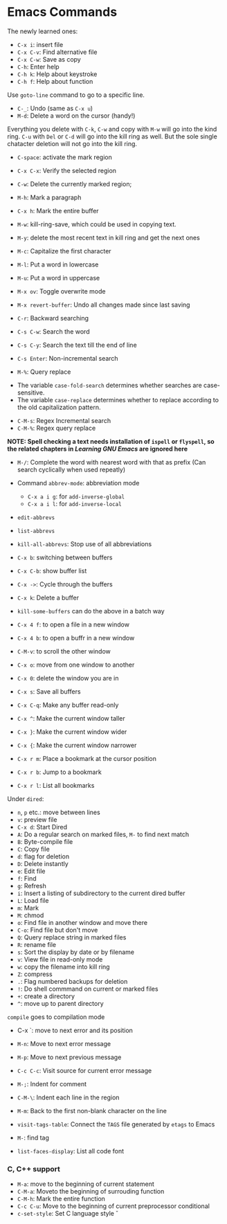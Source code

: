 # Emacs Commands

The newly learned ones:

* `C-x i`: insert file
* `C-x C-v`: Find alternative file
* `C-x C-w`: Save as copy
* `C-h`: Enter help
* `C-h k`: Help about keystroke
* `C-h f`: Help about function


Use `goto-line` command to go to a specific line.

* `C-_`: Undo (same as `C-x u`)
* `M-d`: Delete a word on the cursor (handy!)

Everything you delete with `C-k`, `C-w` and copy with `M-w` will go into the kind ring. `C-u` with `Del` or `C-d` will go into the kill ring as well. But the sole single chatacter deletion will not go into the kill ring.

* `C-space`: activate the mark region
* `C-x C-x`: Verify the selected region
* `C-w`: Delete the currently marked region;
* `M-h`: Mark a paragraph
* `C-x h`: Mark the entire buffer
* `M-w`: kill-ring-save, which could be used in copying text.
* `M-y`: delete the most recent text in kill ring and get the next ones

* `M-c`: Capitalize the first character
* `M-l`: Put a word in lowercase
* `M-u`: Put a word in uppercase
* `M-x ov`: Toggle overwrite mode
* `M-x revert-buffer`: Undo all changes made since last saving
* `C-r`: Backward searching
* `C-s C-w`: Search the word
* `C-s C-y`: Search the text till the end of line
* `C-s Enter`: Non-incremental search
* `M-%`: Query replace

+ The variable `case-fold-search` determines whether searches are case-sensitive.
+ The variable `case-replace` determines whether to replace according to the old capitalization pattern.

* `C-M-s`: Regex Incremental search
* `C-M-%`: Regex query replace


**NOTE: Spell checking a text needs installation of `ispell` or `flyspell`, so the related chapters in *Learning GNU Emacs* are ignored here**

* `M-/`: Complete the word with nearest word with that as prefix (Can search cyclically when used repeatly)

* Command `abbrev-mode`: abbreviation mode
    + `C-x a i g`: for `add-inverse-global`
    + `C-x a i l`: for `add-inverse-local`
* `edit-abbrevs`
* `list-abbrevs`
* `kill-all-abbrevs`: Stop use of all abbreviations

* `C-x b`: switching between buffers
* `C-x C-b`: show buffer list
* `C-x ->`: Cycle through the buffers
* `C-x k`: Delete a buffer
* `kill-some-buffers` can do the above in a batch way


* `C-x 4 f`: to open a file in a new window
* `C-x 4 b`: to open a buffr in a new window
* `C-M-v`: to scroll the other window
* `C-x o`: move from one window to another
* `C-x 0`: delete the window you are in

* `C-x s`: Save all buffers
* `C-x C-q`: Make any buffer read-only

* `C-x ^`: Make the current window taller
* `C-x }`: Make the current window wider
* `C-x {`: Make the current window narrower

* `C-x r m`: Place a bookmark at the cursor position
* `C-x r b`: Jump to a bookmark
* `C-x r l`: List all bookmarks

Under `dired`:

* `n`, `p` etc.: move between lines
* `v`: preview file
* `C-x d`: Start Dired
* `A`: Do a regular search on marked files, `M-` to find next match
* `B`: Byte-compile file
* `C`: Copy file
* `d`: flag for deletion
* `D`: Delete instantly
* `e`: Edit file
* `f`: Find
* `g`: Refresh
* `i`: Insert a listing of subdirectory to the current dired buffer
* `L`: Load file
* `m`: Mark
* `M`: chmod
* `o`: Find file in another window and move there
* `C-o`: Find file but don't move
* `Q`: Query replace string in marked files
* `R`: rename file
* `s`: Sort the display by date or by filename
* `v`: View file in read-only mode
* `w`: copy the filename into kill ring
* `Z`: compress
* `.`: Flag numbered backups for deletion
* `!`: Do shell commmand on current or marked files
* `+`: create a directory
* `^`: move up to parent directory


`compile` goes to compilation mode

* C-x `: move to next error and its position
* `M-n`: Move to next error message
* `M-p`: Move to next previous message
* `C-c C-c`: Visit source for current error message

* `M-;`: Indent for comment
* `C-M-\`: Indent each line in the region
* `M-m`: Back to the first non-blank character on the line

* `visit-tags-table`: Connect the `TAGS` file generated by `etags` to Emacs
* `M-`: find tag

* `list-faces-display`: List all code font

### C, C++ support
* `M-a`: move to the beginning of current statement
* `C-M-a`: Moveto the beginning of surrouding function
* `C-M-h`: Mark the entire function
* `C-c C-u`: Move to the beginning of current preprocessor conditional
* `c-set-style`: Set C language style
˘
